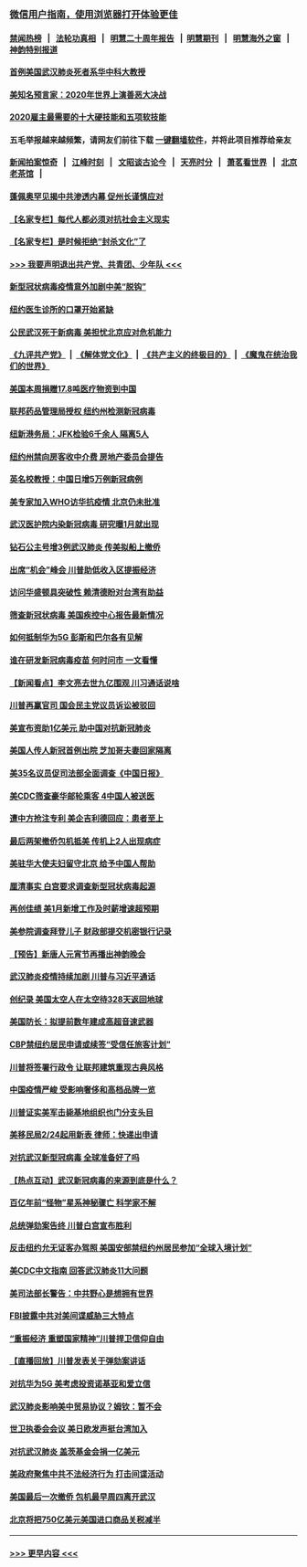 ### [微信用户指南，使用浏览器打开体验更佳](https://github.com/gfw-breaker/banned-news1/blob/master/indexes/wechat-guide.md?t=0)
#### [禁闻热榜](热点新闻.md?t=0)  &nbsp;&nbsp;|&nbsp;&nbsp; [法轮功真相](https://github.com/gfw-breaker/truth/blob/master/README.md?t=0) &nbsp;&nbsp;|&nbsp;&nbsp; [明慧二十周年报告](https://github.com/gfw-breaker/mh-reports/blob/master/README.md?t=0) &nbsp;&nbsp;|&nbsp;&nbsp;[明慧期刊](https://github.com/gfw-breaker/mh-qikan) &nbsp;&nbsp;|&nbsp;&nbsp; [明慧海外之窗](https://github.com/gfw-breaker/mh-news/blob/master/README.md?t=0) &nbsp;&nbsp;|&nbsp;&nbsp; [神韵特别报道](https://github.com/gfw-breaker/mh-news/blob/master/shenyun.md?t=0)
#### [首例美国武汉肺炎死者系华中科大教授](../pages/nsc412/n11855500.md?t=02100044) 
#### [美知名预言家：2020年世界上演善恶大决战](../pages/nsc412/n11855418.md?t=02100044) 
#### [2020雇主最需要的十大硬技能和五项软技能](../pages/nsc412/n11850953.md?t=02100044) 
#### 五毛举报越来越频繁，请网友们前往下载 [一键翻墙软件](https://github.com/gfw-breaker/ssr-accounts)，并将此项目推荐给亲友
#### [新闻拍案惊奇](https://github.com/gfw-breaker/banned-news1/blob/master/pages/link4.md) &nbsp;&nbsp;|&nbsp;&nbsp; [江峰时刻](https://github.com/gfw-breaker/banned-news1/blob/master/pages/link4.md) &nbsp;&nbsp;|&nbsp;&nbsp; [文昭谈古论今](https://github.com/gfw-breaker/banned-news1/blob/master/pages/link4.md) &nbsp;&nbsp;|&nbsp;&nbsp; [天亮时分](https://github.com/gfw-breaker/banned-news1/blob/master/pages/link4.md) &nbsp;&nbsp;|&nbsp;&nbsp; [萧茗看世界](https://github.com/gfw-breaker/banned-news1/blob/master/pages/link4.md) &nbsp;&nbsp;|&nbsp;&nbsp; [北京老茶馆](https://github.com/gfw-breaker/banned-news1/blob/master/pages/link4.md) &nbsp;&nbsp;|&nbsp;&nbsp; 
#### [蓬佩奥罕见揭中共渗透内幕 促州长谨慎应对](../pages/nsc412/n11854685.md?t=02100044) 
#### [【名家专栏】每代人都必须对抗社会主义现实](../pages/nsc412/n11831412.md?t=02100044) 
#### [【名家专栏】是时候拒绝“封杀文化”了](../pages/nsc412/n11814093.md?t=02100044) 
#### [>>> 我要声明退出共产党、共青团、少年队 <<<](https://github.com/begood0513/goodnews/blob/master/quit/letter.md) 
#### [新型冠状病毒疫情意外加剧中美“脱钩”](../pages/nsc412/n11854475.md?t=02100044) 
#### [纽约医生诊所的口罩开始紧缺](../pages/nsc412/n11853364.md?t=02100044) 
#### [公民武汉死于新病毒 美担忧北京应对危机能力](../pages/nsc412/n11854331.md?t=02100044) 
#### [《九评共产党》](https://github.com/begood0513/9ping.md/blob/master/README.md) &nbsp;|&nbsp; [《解体党文化》](../../../../jtdwh.md/blob/master/README.md)  &nbsp;|&nbsp; [《共产主义的终极目的》](../../../../gczydzjmd.md/blob/master/README.md) &nbsp;|&nbsp; [《魔鬼在统治我们的世界》](../../../../mgztzwmdsj.md/blob/master/README.md) 
#### [美国本周捐赠17.8吨医疗物资到中国](../pages/nsc412/n11854269.md?t=02100044) 
#### [联邦药品管理局授权  纽约州检测新冠病毒](../pages/nsc412/n11853371.md?t=02100044) 
#### [纽新港务局：JFK检验6千余人  隔离5人](../pages/nsc412/n11853366.md?t=02100044) 
#### [纽约州禁向房客收中介费  房地产委员会提告](../pages/nsc412/n11853360.md?t=02100044) 
#### [英名校教授：中国日增5万例新冠病例](../pages/nsc412/n11854174.md?t=02100044) 
#### [美专家加入WHO访华抗疫情 北京仍未批准](../pages/nsc412/n11854043.md?t=02100044) 
#### [武汉医护院内染新冠病毒 研究曝1月就出现](../pages/nsc412/n11852928.md?t=02100044) 
#### [钻石公主号增3例武汉肺炎 传美拟船上撤侨](../pages/nsc412/n11853240.md?t=02100044) 
#### [出席“机会”峰会 川普助低收入区提振经济](../pages/nsc412/n11853232.md?t=02100044) 
#### [访问华盛顿具突破性 赖清德盼对台湾有助益](../pages/nsc412/n11853129.md?t=02100044) 
#### [筛查新冠状病毒 美国疾控中心报告最新情况](../pages/nsc412/n11853070.md?t=02100044) 
#### [如何抵制华为5G 彭斯和巴尔各有见解](../pages/nsc412/n11852535.md?t=02100044) 
#### [谁在研发新冠病毒疫苗 何时问市 一文看懂](../pages/nsc412/n11852840.md?t=02100044) 
#### [【新闻看点】李文亮去世九亿围观 川习通话说啥](../pages/nsc412/n11852360.md?t=02100044) 
#### [川普再赢官司 国会民主党议员诉讼被驳回](../pages/nsc412/n11852287.md?t=02100044) 
#### [美宣布资助1亿美元 助中国对抗新冠肺炎](../pages/nsc412/n11852531.md?t=02100044) 
#### [美国人传人新冠首例出院 芝加哥夫妻回家隔离](../pages/nsc412/n11852452.md?t=02100044) 
#### [美35名议员促司法部全面调查《中国日报》](../pages/nsc412/n11852435.md?t=02100044) 
#### [美CDC筛查豪华邮轮乘客 4中国人被送医](../pages/nsc412/n11852085.md?t=02100044) 
#### [遭中方抢注专利 美企吉利德回应：患者至上](../pages/nsc412/n11852037.md?t=02100044) 
#### [最后两架撤侨包机抵美 传机上2人出现病症](../pages/nsc412/n11852173.md?t=02100044) 
#### [美驻华大使夫妇留守北京 给予中国人帮助](../pages/nsc412/n11852165.md?t=02100044) 
#### [厘清事实 白宫要求调查新型冠状病毒起源](../pages/nsc412/n11852106.md?t=02100044) 
#### [再创佳绩 美1月新增工作及时薪增速超预期](../pages/nsc412/n11852174.md?t=02100044) 
#### [美参院调查拜登儿子 财政部提交机密银行记录](../pages/nsc412/n11851808.md?t=02100044) 
#### [【预告】新唐人元宵节再播出神韵晚会](../pages/nsc412/n11843192.md?t=02100044) 
#### [武汉肺炎疫情持续加剧 川普与习近平通话](../pages/nsc412/n11851613.md?t=02100044) 
#### [创纪录 美国太空人在太空待328天返回地球](../pages/nsc412/n11851266.md?t=02100044) 
#### [美国防长：拟提前数年建成高超音速武器](../pages/nsc412/n11850959.md?t=02100044) 
#### [CBP禁纽约居民申请或续签“受信任旅客计划”](../pages/nsc412/n11850857.md?t=02100044) 
#### [川普将签署行政令 让联邦建筑重现古典风格](../pages/nsc412/n11850654.md?t=02100044) 
#### [中国疫情严峻 受影响奢侈和高档品牌一览](../pages/nsc412/n11850319.md?t=02100044) 
#### [川普证实美军击毙基地组织也门分支头目](../pages/nsc412/n11850383.md?t=02100044) 
#### [美移民局2/24起用新表 律师：快递出申请](../pages/nsc412/n11848220.md?t=02100044) 
#### [对抗武汉新型冠病毒 全球准备好了吗](../pages/nsc412/n11850142.md?t=02100044) 
#### [【热点互动】武汉新冠病毒的来源到底是什么？](../pages/nsc412/n11849749.md?t=02100044) 
#### [百亿年前“怪物”星系神秘骤亡 科学家不解](../pages/nsc412/n11849863.md?t=02100044) 
#### [总统弹劾案告终 川普白宫宣布胜利](../pages/nsc412/n11849985.md?t=02100044) 
#### [反击纽约允无证客办驾照  美国安部禁纽约州居民参加“全球入境计划”](../pages/nsc412/n11849828.md?t=02100044) 
#### [美CDC中文指南 回答武汉肺炎11大问题](../pages/nsc412/n11849703.md?t=02100044) 
#### [美司法部长警告：中共野心是想拥有世界](../pages/nsc412/n11849769.md?t=02100044) 
#### [FBI披露中共对美间谍威胁三大特点](../pages/nsc412/n11849700.md?t=02100044) 
#### [“重振经济 重塑国家精神”川普捍卫信仰自由](../pages/nsc412/n11849641.md?t=02100044) 
#### [【直播回放】川普发表关于弹劾案讲话](../pages/nsc412/n11849472.md?t=02100044) 
#### [对抗华为5G 美考虑投资诺基亚和爱立信](../pages/nsc412/n11849510.md?t=02100044) 
#### [武汉肺炎影响美中贸易协议？姆钦：暂不会](../pages/nsc412/n11849497.md?t=02100044) 
#### [世卫执委会会议 美日欧发声挺台湾加入](../pages/nsc412/n11849433.md?t=02100044) 
#### [对抗武汉肺炎 盖茨基金会捐一亿美元](../pages/nsc412/n11848953.md?t=02100044) 
#### [美政府聚焦中共不法经济行为 打击间谍活动](../pages/nsc412/n11849322.md?t=02100044) 
#### [美国最后一次撤侨 包机最早周四离开武汉](../pages/nsc412/n11849395.md?t=02100044) 
#### [北京将把750亿美元美国进口商品关税减半](../pages/nsc412/n11848896.md?t=02100044) 

----
#### [ >>> 更早内容 <<< ](../indexes/nsc412-earlier.md)
